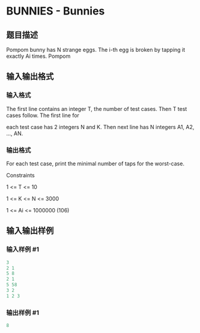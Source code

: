 # BUNNIES - Bunnies

## 题目描述

Pompom bunny has N strange eggs. The i-th egg is broken by tapping it exactly Ai times. Pompom

## 输入输出格式

### 输入格式

The first line contains an integer T, the number of test cases. Then T test cases follow. The first line for

each test case has 2 integers N and K. Then next line has N integers A1, A2, ..., AN.

### 输出格式

For each test case, print the minimal number of taps for the worst-case.

Constraints

1 <= T <= 10

1 <= K <= N <= 3000

1 <= Ai <= 1000000 (106)

## 输入输出样例

### 输入样例 #1

```cpp
3
2 1
5 8
2 1
5 58
3 2
1 2 3
```


### 输出样例 #1

```cpp
8
```


